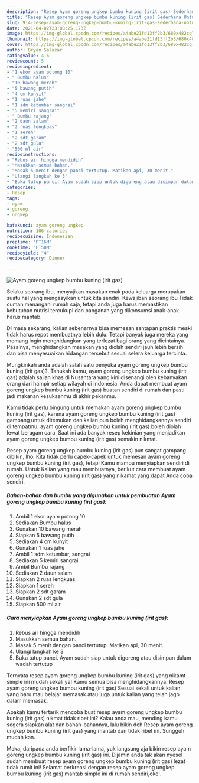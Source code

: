 ```yaml
---
description: "Resep Ayam goreng ungkep bumbu kuning (irit gas) Sederhana Untuk Jualan"
title: "Resep Ayam goreng ungkep bumbu kuning (irit gas) Sederhana Untuk Jualan"
slug: 914-resep-ayam-goreng-ungkep-bumbu-kuning-irit-gas-sederhana-untuk-jualan
date: 2021-04-02T23:08:25.173Z
image: https://img-global.cpcdn.com/recipes/a4abe21fd13ff2b3/680x482cq70/ayam-goreng-ungkep-bumbu-kuning-irit-gas-foto-resep-utama.jpg
thumbnail: https://img-global.cpcdn.com/recipes/a4abe21fd13ff2b3/680x482cq70/ayam-goreng-ungkep-bumbu-kuning-irit-gas-foto-resep-utama.jpg
cover: https://img-global.cpcdn.com/recipes/a4abe21fd13ff2b3/680x482cq70/ayam-goreng-ungkep-bumbu-kuning-irit-gas-foto-resep-utama.jpg
author: Bryan Salazar
ratingvalue: 4.6
reviewcount: 5
recipeingredient:
- "1 ekor ayam potong 10"
- " Bumbu halus"
- "10 bawang merah"
- "5 bawang putih"
- "4 cm kunyit"
- "1 ruas jahe"
- "1 sdm ketumbar sangrai"
- "5 kemiri sangrai"
- " Bumbu rajang"
- "2 daun salam"
- "2 ruas lengkuas"
- "1 sereh"
- "2 sdt garam"
- "2 sdt gula"
- "500 ml air"
recipeinstructions:
- "Rebus air hingga mendidih"
- "Masukkan semua bahan."
- "Masak 5 menit dengan panci tertutup. Matikan api, 30 menit."
- "Ulangi langkah ke 3"
- "Buka tutup panci. Ayam sudah siap untuk digoreng atau disimpan dalam wadah tertutup"
categories:
- Resep
tags:
- ayam
- goreng
- ungkep

katakunci: ayam goreng ungkep 
nutrition: 106 calories
recipecuisine: Indonesian
preptime: "PT16M"
cooktime: "PT50M"
recipeyield: "4"
recipecategory: Dinner

---
```



![Ayam goreng ungkep bumbu kuning (irit gas)](https://img-global.cpcdn.com/recipes/a4abe21fd13ff2b3/680x482cq70/ayam-goreng-ungkep-bumbu-kuning-irit-gas-foto-resep-utama.jpg)

Selaku seorang ibu, menyajikan masakan enak pada keluarga merupakan suatu hal yang mengasyikan untuk kita sendiri. Kewajiban seorang ibu Tidak cuman menangani rumah saja, tetapi anda juga harus memastikan kebutuhan nutrisi tercukupi dan panganan yang dikonsumsi anak-anak harus mantab.

Di masa  sekarang, kalian sebenarnya bisa memesan santapan praktis meski tidak harus repot membuatnya lebih dulu. Tetapi banyak juga mereka yang memang ingin menghidangkan yang terlezat bagi orang yang dicintainya. Pasalnya, menghidangkan masakan yang diolah sendiri jauh lebih bersih dan bisa menyesuaikan hidangan tersebut sesuai selera keluarga tercinta. 



Mungkinkah anda adalah salah satu penyuka ayam goreng ungkep bumbu kuning (irit gas)?. Tahukah kamu, ayam goreng ungkep bumbu kuning (irit gas) adalah sajian khas di Nusantara yang kini disenangi oleh kebanyakan orang dari hampir setiap wilayah di Indonesia. Anda dapat membuat ayam goreng ungkep bumbu kuning (irit gas) buatan sendiri di rumah dan pasti jadi makanan kesukaanmu di akhir pekanmu.

Kamu tidak perlu bingung untuk memakan ayam goreng ungkep bumbu kuning (irit gas), karena ayam goreng ungkep bumbu kuning (irit gas) gampang untuk ditemukan dan kalian pun boleh menghidangkannya sendiri di tempatmu. ayam goreng ungkep bumbu kuning (irit gas) boleh diolah lewat beragam cara. Saat ini ada banyak resep kekinian yang menjadikan ayam goreng ungkep bumbu kuning (irit gas) semakin nikmat.

Resep ayam goreng ungkep bumbu kuning (irit gas) pun sangat gampang dibikin, lho. Kita tidak perlu capek-capek untuk memesan ayam goreng ungkep bumbu kuning (irit gas), tetapi Kamu mampu menyiapkan sendiri di rumah. Untuk Kalian yang mau membuatnya, berikut cara membuat ayam goreng ungkep bumbu kuning (irit gas) yang nikamat yang dapat Anda coba sendiri.

<!--inarticleads1-->

##### Bahan-bahan dan bumbu yang digunakan untuk pembuatan Ayam goreng ungkep bumbu kuning (irit gas):

1. Ambil 1 ekor ayam potong 10
1. Sediakan  Bumbu halus
1. Gunakan 10 bawang merah
1. Siapkan 5 bawang putih
1. Sediakan 4 cm kunyit
1. Gunakan 1 ruas jahe
1. Ambil 1 sdm ketumbar, sangrai
1. Sediakan 5 kemiri sangrai
1. Ambil  Bumbu rajang
1. Sediakan 2 daun salam
1. Siapkan 2 ruas lengkuas
1. Siapkan 1 sereh
1. Siapkan 2 sdt garam
1. Gunakan 2 sdt gula
1. Siapkan 500 ml air




<!--inarticleads2-->

##### Cara menyiapkan Ayam goreng ungkep bumbu kuning (irit gas):

1. Rebus air hingga mendidih
1. Masukkan semua bahan.
1. Masak 5 menit dengan panci tertutup. Matikan api, 30 menit.
1. Ulangi langkah ke 3
1. Buka tutup panci. Ayam sudah siap untuk digoreng atau disimpan dalam wadah tertutup




Ternyata resep ayam goreng ungkep bumbu kuning (irit gas) yang nikamt simple ini mudah sekali ya! Kamu semua bisa menghidangkannya. Resep ayam goreng ungkep bumbu kuning (irit gas) Sesuai sekali untuk kalian yang baru mau belajar memasak atau juga untuk kalian yang telah jago dalam memasak.

Apakah kamu tertarik mencoba buat resep ayam goreng ungkep bumbu kuning (irit gas) nikmat tidak ribet ini? Kalau anda mau, mending kamu segera siapkan alat dan bahan-bahannya, lalu bikin deh Resep ayam goreng ungkep bumbu kuning (irit gas) yang mantab dan tidak ribet ini. Sungguh mudah kan. 

Maka, daripada anda berfikir lama-lama, yuk langsung aja bikin resep ayam goreng ungkep bumbu kuning (irit gas) ini. Dijamin anda tak akan nyesel sudah membuat resep ayam goreng ungkep bumbu kuning (irit gas) lezat tidak rumit ini! Selamat berkreasi dengan resep ayam goreng ungkep bumbu kuning (irit gas) mantab simple ini di rumah sendiri,oke!.

